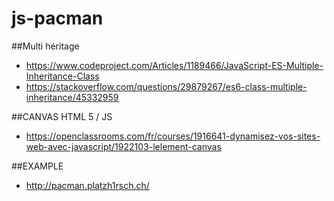 # js-pacman

##Multi héritage
 - https://www.codeproject.com/Articles/1189466/JavaScript-ES-Multiple-Inheritance-Class
 - https://stackoverflow.com/questions/29879267/es6-class-multiple-inheritance/45332959
 
##CANVAS HTML 5 / JS
 - https://openclassrooms.com/fr/courses/1916641-dynamisez-vos-sites-web-avec-javascript/1922103-lelement-canvas
 
##EXAMPLE
 - http://pacman.platzh1rsch.ch/